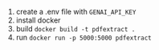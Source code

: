 1. create a .env file with `GENAI_API_KEY`
2. install docker
3. build `docker build -t pdfextract .`
4. run `docker run -p 5000:5000 pdfextract`